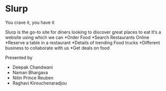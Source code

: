 # Slurp
You crave it, you have it


Slurp is the go-to site for diners looking to discover great places to eat
It’s a website using which we can
*Order Food
*Search Restaurants Online
*Reserve a table in a restaurant
*Details of trending Food trucks
*Different business to collaborate with us
*Get deals on food



Presented by
* Deepak Chandwani
* Naman Bhargava
* Nitin Prince Reuben
* Raghavi Kirouchenaradjou

